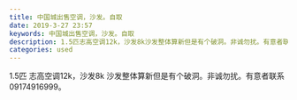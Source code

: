 ```yaml
---
title: 中国城出售空调，沙发。自取
date: 2019-3-27 23:57
keywords: 中国城出售空调，沙发。自取
description: 1.5匹志高空调12k，沙发8k沙发整体算新但是有个破洞。非诚勿扰。有意者联系09174916999。
categories: used
---
```

<td class="t_f" id="postmessage_3324682">

1.5匹 志高空调12k，沙发8k 沙发整体算新但是有个破洞。非诚勿扰。有意者联系09174916999。<br/>
<img alt="" border="0" class="zoom" data-cf-modified-9e6f2ce548298277040461d2-="" file="http://www.flw.ph/data/appbyme/upload/image/201903/27/ji85ms1WqRbF.jpg" id="aimg_zRaCF" lazyloadthumb="1" onclick="" onmouseover="" src="http://www.flw.ph/data/appbyme/upload/image/201903/27/ji85ms1WqRbF.jpg"/><br/>
<br/>
<img alt="" border="0" class="zoom" data-cf-modified-9e6f2ce548298277040461d2-="" file="http://www.flw.ph/data/appbyme/upload/image/201903/27/xPZ1D6t64JTZ.jpg" id="aimg_v1MWQ" lazyloadthumb="1" onclick="" onmouseover="" src="http://www.flw.ph/data/appbyme/upload/image/201903/27/xPZ1D6t64JTZ.jpg"/><br/>
<br/>
<img alt="" border="0" class="zoom" data-cf-modified-9e6f2ce548298277040461d2-="" file="http://www.flw.ph/data/appbyme/upload/image/201903/27/9SBiXAq6iK6f.jpg" id="aimg_Bn8g0" lazyloadthumb="1" onclick="" onmouseover="" src="http://www.flw.ph/data/appbyme/upload/image/201903/27/9SBiXAq6iK6f.jpg"/><br/>
<br/>
<img alt="" border="0" class="zoom" data-cf-modified-9e6f2ce548298277040461d2-="" file="http://www.flw.ph/data/appbyme/upload/image/201903/27/dGh1vpZIL3zO.jpg" id="aimg_dqzKJ" lazyloadthumb="1" onclick="" onmouseover="" src="http://www.flw.ph/data/appbyme/upload/image/201903/27/dGh1vpZIL3zO.jpg"/><br/>
<br/>
</td>
